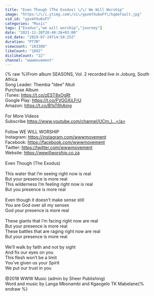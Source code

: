 ```yaml
---
title: "Even Though (The Exodus) \/\/ We Will Worship"
image: "https:\/\/i.ytimg.com\/vi\/ypvmYXu6oFY\/hqdefault.jpg"
vid_id: "ypvmYXu6oFY"
categories: "Music"
tags: ["Exodus","we will worship","journey"]
date: "2021-11-20T20:40:26+03:00"
vid_date: "2019-07-24T14:58:25Z"
duration: "PT7M"
viewcount: "103308"
likeCount: "1892"
dislikeCount: "22"
channel: "wwwmovement"
---
```

{% raw %}From album  SEASONS, Vol. 2 recorded live in Joburg, South Africa<br />Song Leader: Themba &quot;Idee&quot; Ntuli<br />Purchase Album<br />iTunes:  <a rel="nofollow" target="blank" href="https://t.co/zEST8xOgRt">https://t.co/zEST8xOgRt</a><br />Google Play: <a rel="nofollow" target="blank" href="https://t.co/FVGGXiLFrU">https://t.co/FVGGXiLFrU</a><br />Amazon: <a rel="nofollow" target="blank" href="https://t.co/B1sT6hAing">https://t.co/B1sT6hAing</a><br /><br />For More Videos<br />Subscribe <a rel="nofollow" target="blank" href="https://www.youtube.com/channel/UCm_l...">https://www.youtube.com/channel/UCm_l...</a> <br /><br />Follow WE WILL WORSHIP<br />Instagram: <a rel="nofollow" target="blank" href="https://instagram.com/wwwmovement">https://instagram.com/wwwmovement</a> <br />Facebook: <a rel="nofollow" target="blank" href="https://facebook.com/wwwmovement">https://facebook.com/wwwmovement</a> <br />Twitter: <a rel="nofollow" target="blank" href="https://twitter.com/wwwmovement">https://twitter.com/wwwmovement</a> <br />Website: <a rel="nofollow" target="blank" href="https://wewillworship.co.za">https://wewillworship.co.za</a> <br /><br />Even Though (The Exodus)<br /><br />This water that I’m seeing right now is real<br />But your presence is more real <br />This wilderness I’m feeling right now is real <br />But you presence is more real<br /><br />Even though it doesn’t make sense still<br />You are God over all my senses <br />God your presence is more real<br /><br />These giants that I’m facing right now are real <br />But your presence is more real<br />These battles that are raging right now are real <br />But your presence is more real<br /><br />We’ll walk by faith and not by sight <br />And fix our eyes on you <br />This flesh won’t be a limit <br />You’ve given us your Spirit <br />We put our trust in you<br /><br />@2018 WWW Music (admin by Sheer Publishing)<br />Word and music by Langa Mbonambi and Kgaogelo TK Mabelane{% endraw %}
